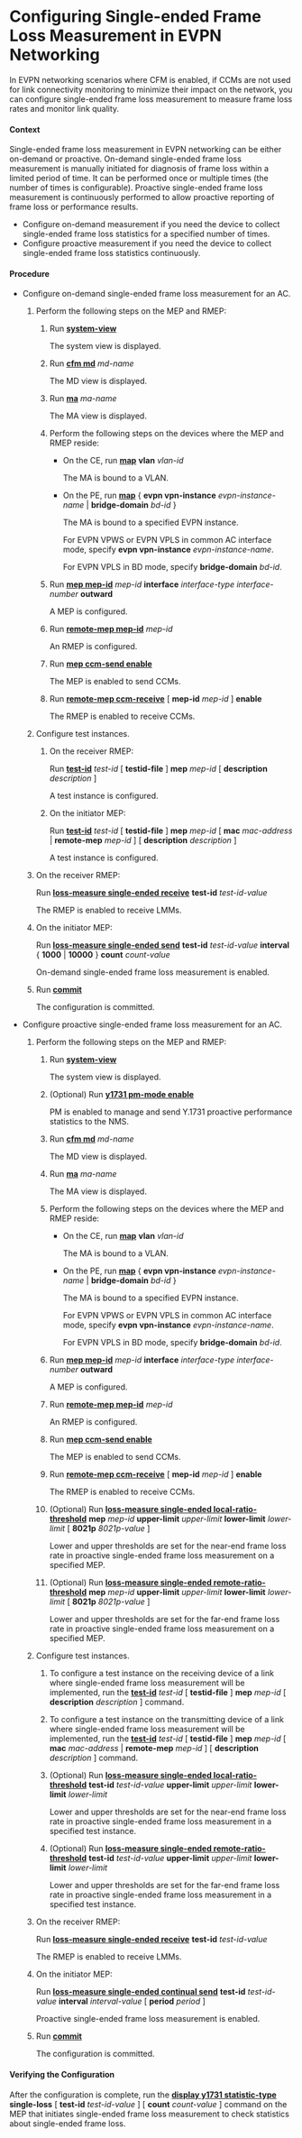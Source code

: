 Configuring Single-ended Frame Loss Measurement in EVPN Networking
==================================================================

In EVPN networking scenarios where CFM is enabled, if CCMs are not used for link connectivity monitoring to minimize their impact on the network, you can configure single-ended frame loss measurement to measure frame loss rates and monitor link quality.

#### Context

Single-ended frame loss measurement in EVPN networking can be either on-demand or proactive. On-demand single-ended frame loss measurement is manually initiated for diagnosis of frame loss within a limited period of time. It can be performed once or multiple times (the number of times is configurable). Proactive single-ended frame loss measurement is continuously performed to allow proactive reporting of frame loss or performance results.

* Configure on-demand measurement if you need the device to collect single-ended frame loss statistics for a specified number of times.
* Configure proactive measurement if you need the device to collect single-ended frame loss statistics continuously.


#### Procedure

* Configure on-demand single-ended frame loss measurement for an AC.
  
  
  1. Perform the following steps on the MEP and RMEP:
     1. Run [**system-view**](cmdqueryname=system-view)
        
        The system view is displayed.
     2. Run [**cfm md**](cmdqueryname=cfm+md) *md-name*
        
        The MD view is displayed.
     3. Run [**ma**](cmdqueryname=ma) *ma-name*
        
        The MA view is displayed.
     4. Perform the following steps on the devices where the MEP and RMEP reside:
        
        + On the CE, run [**map**](cmdqueryname=map) **vlan** *vlan-id*
          
          The MA is bound to a VLAN.
        + On the PE, run [**map**](cmdqueryname=map) { **evpn vpn-instance** *evpn-instance-name* | **bridge-domain** *bd-id* }
          
          The MA is bound to a specified EVPN instance.
          
          For EVPN VPWS or EVPN VPLS in common AC interface mode, specify **evpn vpn-instance** *evpn-instance-name*.
          
          For EVPN VPLS in BD mode, specify **bridge-domain** *bd-id*.
     5. Run [**mep mep-id**](cmdqueryname=mep+mep-id) *mep-id* **interface** *interface-type interface-number* **outward**
        
        A MEP is configured.
     6. Run [**remote-mep mep-id**](cmdqueryname=remote-mep+mep-id) *mep-id*
        
        An RMEP is configured.
     7. Run [**mep ccm-send enable**](cmdqueryname=mep+ccm-send+enable)
        
        The MEP is enabled to send CCMs.
     8. Run [**remote-mep ccm-receive**](cmdqueryname=remote-mep+ccm-receive) [ **mep-id** *mep-id* ] **enable**
        
        The RMEP is enabled to receive CCMs.
  2. Configure test instances.
     
     1. On the receiver RMEP:
        
        Run [**test-id**](cmdqueryname=test-id) *test-id* [ **testid-file** ] **mep** *mep-id* [ **description** *description* ]
        
        A test instance is configured.
     2. On the initiator MEP:
        
        Run [**test-id**](cmdqueryname=test-id) *test-id* [ **testid-file** ] **mep** *mep-id* [  **mac** *mac-address* | **remote-mep** *mep-id* ] [ **description** *description* ]
        
        A test instance is configured.
  3. On the receiver RMEP:
     
     Run [**loss-measure single-ended receive**](cmdqueryname=loss-measure+single-ended+receive) **test-id** *test-id-value*
     
     The RMEP is enabled to receive LMMs.
  4. On the initiator MEP:
     
     Run [**loss-measure single-ended send**](cmdqueryname=loss-measure+single-ended+send) **test-id** *test-id-value* **interval** { **1000** | **10000** } **count** *count-value*
     
     On-demand single-ended frame loss measurement is enabled.
  5. Run [**commit**](cmdqueryname=commit)
     
     The configuration is committed.
* Configure proactive single-ended frame loss measurement for an AC.
  
  
  1. Perform the following steps on the MEP and RMEP:
     1. Run [**system-view**](cmdqueryname=system-view)
        
        The system view is displayed.
     2. (Optional) Run [**y1731 pm-mode enable**](cmdqueryname=y1731+pm-mode+enable)
        
        PM is enabled to manage and send Y.1731 proactive performance statistics to the NMS.
     3. Run [**cfm md**](cmdqueryname=cfm+md) *md-name*
        
        The MD view is displayed.
     4. Run [**ma**](cmdqueryname=ma) *ma-name*
        
        The MA view is displayed.
     5. Perform the following steps on the devices where the MEP and RMEP reside:
        
        + On the CE, run [**map**](cmdqueryname=map) **vlan** *vlan-id*
          
          The MA is bound to a VLAN.
        + On the PE, run [**map**](cmdqueryname=map) { **evpn vpn-instance** *evpn-instance-name* | **bridge-domain** *bd-id* }
          
          The MA is bound to a specified EVPN instance.
          
          For EVPN VPWS or EVPN VPLS in common AC interface mode, specify **evpn vpn-instance** *evpn-instance-name*.
          
          For EVPN VPLS in BD mode, specify **bridge-domain** *bd-id*.
     6. Run [**mep mep-id**](cmdqueryname=mep+mep-id) *mep-id* **interface** *interface-type interface-number* **outward**
        
        A MEP is configured.
     7. Run [**remote-mep mep-id**](cmdqueryname=remote-mep+mep-id) *mep-id*
        
        An RMEP is configured.
     8. Run [**mep ccm-send enable**](cmdqueryname=mep+ccm-send+enable)
        
        The MEP is enabled to send CCMs.
     9. Run [**remote-mep ccm-receive**](cmdqueryname=remote-mep+ccm-receive) [ **mep-id** *mep-id* ] **enable**
        
        The RMEP is enabled to receive CCMs.
     10. (Optional) Run [**loss-measure single-ended local-ratio-threshold**](cmdqueryname=loss-measure+single-ended+local-ratio-threshold) **mep** *mep-id* **upper-limit** *upper-limit* **lower-limit** *lower-limit* [ **8021p** *8021p-value* ]
         
         Lower and upper thresholds are set for the near-end frame loss rate in proactive single-ended frame loss measurement on a specified MEP.
     11. (Optional) Run [**loss-measure single-ended remote-ratio-threshold**](cmdqueryname=loss-measure+single-ended+remote-ratio-threshold) **mep** *mep-id* **upper-limit** *upper-limit* **lower-limit** *lower-limit* [ **8021p** *8021p-value* ]
         
         Lower and upper thresholds are set for the far-end frame loss rate in proactive single-ended frame loss measurement on a specified MEP.
  2. Configure test instances.
     
     1. To configure a test instance on the receiving device of a link where single-ended frame loss measurement will be implemented, run the [**test-id**](cmdqueryname=test-id) *test-id* [ **testid-file** ] **mep** *mep-id* [ **description** *description* ] command.
     2. To configure a test instance on the transmitting device of a link where single-ended frame loss measurement will be implemented, run the [**test-id**](cmdqueryname=test-id) *test-id* [ **testid-file** ] **mep** *mep-id* [  **mac** *mac-address* | **remote-mep** *mep-id* ] [ **description** *description* ] command.
     3. (Optional) Run [**loss-measure single-ended local-ratio-threshold**](cmdqueryname=loss-measure+single-ended+local-ratio-threshold) **test-id** *test-id-value* **upper-limit** *upper-limit* **lower-limit** *lower-limit*
        
        Lower and upper thresholds are set for the near-end frame loss rate in proactive single-ended frame loss measurement in a specified test instance.
     4. (Optional) Run [**loss-measure single-ended remote-ratio-threshold**](cmdqueryname=loss-measure+single-ended+remote-ratio-threshold) **test-id** *test-id-value* **upper-limit** *upper-limit* **lower-limit** *lower-limit*
        
        Lower and upper thresholds are set for the far-end frame loss rate in proactive single-ended frame loss measurement in a specified test instance.
  3. On the receiver RMEP:
     
     Run [**loss-measure single-ended receive**](cmdqueryname=loss-measure+single-ended+receive) **test-id** *test-id-value*
     
     The RMEP is enabled to receive LMMs.
  4. On the initiator MEP:
     
     Run [**loss-measure single-ended continual send**](cmdqueryname=loss-measure+single-ended+continual+send) **test-id** *test-id-value* **interval** *interval-value* [ **period** *period* ]
     
     Proactive single-ended frame loss measurement is enabled.
  5. Run [**commit**](cmdqueryname=commit)
     
     The configuration is committed.

#### Verifying the Configuration

After the configuration is complete, run the [**display y1731 statistic-type**](cmdqueryname=display+y1731+statistic-type) **single-loss** [ **test-id** *test-id-value* ] [ **count** *count-value* ] command on the MEP that initiates single-ended frame loss measurement to check statistics about single-ended frame loss.